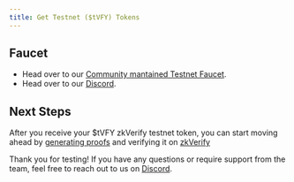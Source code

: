 ```yaml
---
title: Get Testnet ($tVFY) Tokens
---
```


## Faucet
* Head over to our [Community mantained Testnet Faucet](https://www.faucy.com/zkverify-volta).
* Head over to our [Discord](https://discord.gg/zkverify).

## Next Steps
After you receive your $tVFY zkVerify testnet token, you can start moving ahead by [generating proofs](./04-generating-proof.md) and verifying it on [zkVerify](www.zkverify.io)

Thank you for testing! If you have any questions or require support from the team, feel free to reach out to us on [Discord](https://discord.gg/zkverify).
